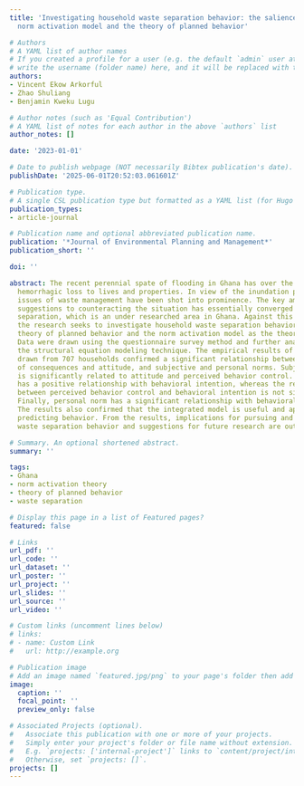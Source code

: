 ```yaml
---
title: 'Investigating household waste separation behavior: the salience of an integrated
  norm activation model and the theory of planned behavior'

# Authors
# A YAML list of author names
# If you created a profile for a user (e.g. the default `admin` user at `content/authors/admin/`), 
# write the username (folder name) here, and it will be replaced with their full name and linked to their profile.
authors:
- Vincent Ekow Arkorful
- Zhao Shuliang
- Benjamin Kweku Lugu

# Author notes (such as 'Equal Contribution')
# A YAML list of notes for each author in the above `authors` list
author_notes: []

date: '2023-01-01'

# Date to publish webpage (NOT necessarily Bibtex publication's date).
publishDate: '2025-06-01T20:52:03.061601Z'

# Publication type.
# A single CSL publication type but formatted as a YAML list (for Hugo requirements).
publication_types:
- article-journal

# Publication name and optional abbreviated publication name.
publication: '*Journal of Environmental Planning and Management*'
publication_short: ''

doi: ''

abstract: The recent perennial spate of flooding in Ghana has over the years caused
  hemorrhagic loss to lives and properties. In view of the inundation phenomenon,
  issues of waste management have been shot into prominence. The key among dominant
  suggestions to counteracting the situation has essentially converged around waste
  separation, which is an under researched area in Ghana. Against this background,
  the research seeks to investigate household waste separation behavior using an integrated
  theory of planned behavior and the norm activation model as the theoretical framework.
  Data were drawn using the questionnaire survey method and further analyzed using
  the structural equation modeling technique. The empirical results of data analysis
  drawn from 707 households confirmed a significant relationship between awareness
  of consequences and attitude, and subjective and personal norms. Subjective norm
  is significantly related to attitude and perceived behavior control. Moreover, attitude
  has a positive relationship with behavioral intention, whereas the relationship
  between perceived behavior control and behavioral intention is not significant.
  Finally, personal norm has a significant relationship with behavioral intention.
  The results also confirmed that the integrated model is useful and appropriate for
  predicting behavior. From the results, implications for pursuing and forging household
  waste separation behavior and suggestions for future research are outlined.

# Summary. An optional shortened abstract.
summary: ''

tags:
- Ghana
- norm activation theory
- theory of planned behavior
- waste separation

# Display this page in a list of Featured pages?
featured: false

# Links
url_pdf: ''
url_code: ''
url_dataset: ''
url_poster: ''
url_project: ''
url_slides: ''
url_source: ''
url_video: ''

# Custom links (uncomment lines below)
# links:
# - name: Custom Link
#   url: http://example.org

# Publication image
# Add an image named `featured.jpg/png` to your page's folder then add a caption below.
image:
  caption: ''
  focal_point: ''
  preview_only: false

# Associated Projects (optional).
#   Associate this publication with one or more of your projects.
#   Simply enter your project's folder or file name without extension.
#   E.g. `projects: ['internal-project']` links to `content/project/internal-project/index.md`.
#   Otherwise, set `projects: []`.
projects: []
---
```



